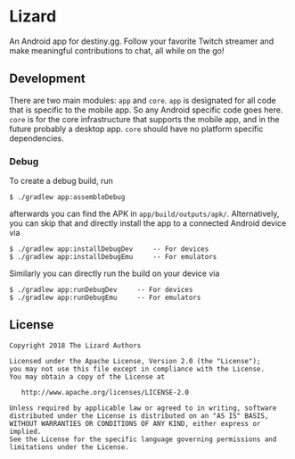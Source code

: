 # Lizard

An Android app for destiny.gg. Follow your favorite Twitch streamer and make meaningful contributions to chat, all while on the go!

## Development

There are two main modules: `app` and `core`. `app` is designated for all code that is specific to the mobile app. So any Android specific code goes here. `core` is for the core infrastructure that supports the mobile app, and in the future probably a desktop app. `core` should have no platform specific dependencies.

### Debug

To create a debug build, run 

    $ ./gradlew app:assembleDebug

afterwards you can find the APK in `app/build/outputs/apk/`. Alternatively, you can skip that and directly install the app to a connected Android device via

    $ ./gradlew app:installDebugDev     -- For devices
    $ ./gradlew app:installDebugEmu     -- For emulators

Similarly you can directly run the build on your device via

    $ ./gradlew app:runDebugDev     -- For devices
    $ ./gradlew app:runDebugEmu     -- For emulators

## License

    Copyright 2018 The Lizard Authors

    Licensed under the Apache License, Version 2.0 (the "License");
    you may not use this file except in compliance with the License.
    You may obtain a copy of the License at

       http://www.apache.org/licenses/LICENSE-2.0

    Unless required by applicable law or agreed to in writing, software
    distributed under the License is distributed on an "AS IS" BASIS,
    WITHOUT WARRANTIES OR CONDITIONS OF ANY KIND, either express or implied.
    See the License for the specific language governing permissions and
    limitations under the License.
